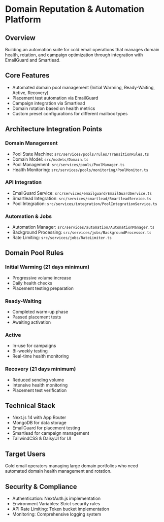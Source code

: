 # Domain Reputation & Automation Platform

## Overview

Building an automation suite for cold email operations that manages domain health, rotation, and campaign optimization through integration with EmailGuard and Smartlead.

## Core Features

- Automated domain pool management (Initial Warming, Ready-Waiting, Active, Recovery)
- Placement test automation via EmailGuard
- Campaign integration via Smartlead
- Domain rotation based on health metrics
- Custom preset configurations for different mailbox types

## Architecture Integration Points

### Domain Management

- Pool State Machine: `src/services/pools/rules/TransitionRules.ts`
- Domain Model: `src/models/Domain.ts`
- Pool Management: `src/services/pools/PoolManager.ts`
- Health Monitoring: `src/services/pools/monitoring/PoolMonitor.ts`

### API Integration

- EmailGuard Service: `src/services/emailguard/EmailGuardService.ts`
- Smartlead Integration: `src/services/smartlead/SmartleadService.ts`
- Pool Integration: `src/services/integration/PoolIntegrationService.ts`

### Automation & Jobs

- Automation Manager: `src/services/automation/AutomationManager.ts`
- Background Processing: `src/services/jobs/BackgroundProcessor.ts`
- Rate Limiting: `src/services/jobs/RateLimiter.ts`

## Domain Pool Rules

### Initial Warming (21 days minimum)

- Progressive volume increase
- Daily health checks
- Placement testing preparation

### Ready-Waiting

- Completed warm-up phase
- Passed placement tests
- Awaiting activation

### Active

- In-use for campaigns
- Bi-weekly testing
- Real-time health monitoring

### Recovery (21 days minimum)

- Reduced sending volume
- Intensive health monitoring
- Placement test verification

## Technical Stack

- Next.js 14 with App Router
- MongoDB for data storage
- EmailGuard for placement testing
- Smartlead for campaign management
- TailwindCSS & DaisyUI for UI

## Target Users

Cold email operators managing large domain portfolios who need automated domain health management and rotation.

## Security & Compliance

- Authentication: NextAuth.js implementation
- Environment Variables: Strict security rules
- API Rate Limiting: Token bucket implementation
- Monitoring: Comprehensive logging system

